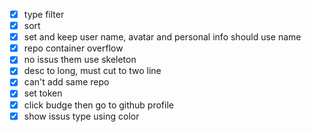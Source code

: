 * [X] type filter
* [X] sort
* [X] set and keep user name, avatar and personal info should use name
* [X] repo container overflow
* [X] no issus them use skeleton
* [X] desc to long, must cut  to two line
* [X] can't add same repo
* [X] set token
* [X] click budge then go to github profile
* [X] show issus type using color
